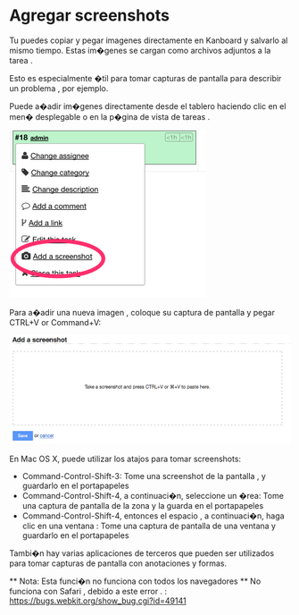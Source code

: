 Agregar screenshots
==================

Tu puedes copiar y pegar imagenes directamente en Kanboard y salvarlo al mismo tiempo.
Estas im�genes se cargan como archivos adjuntos a la tarea .

Esto es especialmente �til para tomar capturas de pantalla para describir un problema , por ejemplo.

Puede a�adir im�genes directamente desde el tablero haciendo clic en el men� desplegable o en la p�gina de vista de tareas .

![Drop-down screenshot menu](../screenshots/dropdown-screenshot.png)

Para a�adir una nueva imagen , coloque su captura de pantalla y pegar CTRL+V or Command+V:

![Screenshot page](../screenshots/task-screenshot.png)

En Mac OS X, puede utilizar los atajos para tomar screenshots:

- Command-Control-Shift-3:  Tome una screenshot de la pantalla , y guardarlo en el portapapeles
- Command-Control-Shift-4, a continuaci�n, seleccione un �rea: Tome una captura de pantalla de la zona y la guarda en el portapapeles
- Command-Control-Shift-4, entonces el espacio , a continuaci�n, haga clic en una ventana : Tome una captura de pantalla de una ventana y guardarlo en el portapapeles

Tambi�n hay varias aplicaciones de terceros que pueden ser utilizados para tomar capturas de pantalla con anotaciones y formas.

** Nota: Esta funci�n no funciona con todos los navegadores ** No funciona con Safari , debido a este error . : https://bugs.webkit.org/show_bug.cgi?id=49141
